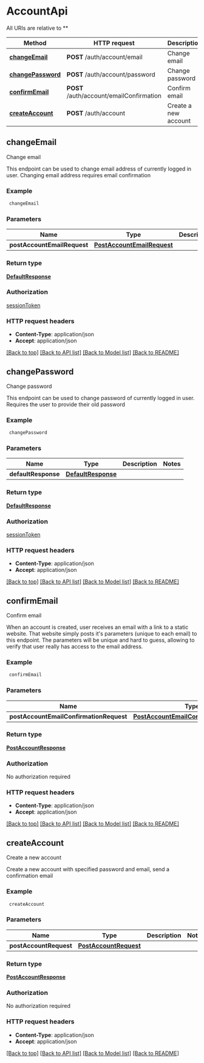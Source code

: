 # AccountApi

All URIs are relative to **

Method | HTTP request | Description
------------- | ------------- | -------------
[**changeEmail**](AccountApi.md#changeEmail) | **POST** /auth/account/email | Change email
[**changePassword**](AccountApi.md#changePassword) | **POST** /auth/account/password | Change password
[**confirmEmail**](AccountApi.md#confirmEmail) | **POST** /auth/account/emailConfirmation | Confirm email
[**createAccount**](AccountApi.md#createAccount) | **POST** /auth/account | Create a new account



## changeEmail

Change email

This endpoint can be used to change email address of currently logged in user. Changing email address requires email confirmation

### Example

```bash
 changeEmail
```

### Parameters


Name | Type | Description  | Notes
------------- | ------------- | ------------- | -------------
 **postAccountEmailRequest** | [**PostAccountEmailRequest**](PostAccountEmailRequest.md) |  |

### Return type

[**DefaultResponse**](DefaultResponse.md)

### Authorization

[sessionToken](../README.md#sessionToken)

### HTTP request headers

- **Content-Type**: application/json
- **Accept**: application/json

[[Back to top]](#) [[Back to API list]](../README.md#documentation-for-api-endpoints) [[Back to Model list]](../README.md#documentation-for-models) [[Back to README]](../README.md)


## changePassword

Change password

This endpoint can be used to change password of currently logged in user. Requires the user to provide their old password

### Example

```bash
 changePassword
```

### Parameters


Name | Type | Description  | Notes
------------- | ------------- | ------------- | -------------
 **defaultResponse** | [**DefaultResponse**](DefaultResponse.md) |  |

### Return type

[**DefaultResponse**](DefaultResponse.md)

### Authorization

[sessionToken](../README.md#sessionToken)

### HTTP request headers

- **Content-Type**: application/json
- **Accept**: application/json

[[Back to top]](#) [[Back to API list]](../README.md#documentation-for-api-endpoints) [[Back to Model list]](../README.md#documentation-for-models) [[Back to README]](../README.md)


## confirmEmail

Confirm email

When an account is created, user receives an email with a link to a static website. That website simply posts it's parameters (unique to each email) to this endpoint. The parameters will be unique and hard to guess, allowing to verify that user really has access to the email address.

### Example

```bash
 confirmEmail
```

### Parameters


Name | Type | Description  | Notes
------------- | ------------- | ------------- | -------------
 **postAccountEmailConfirmationRequest** | [**PostAccountEmailConfirmationRequest**](PostAccountEmailConfirmationRequest.md) |  |

### Return type

[**PostAccountResponse**](PostAccountResponse.md)

### Authorization

No authorization required

### HTTP request headers

- **Content-Type**: application/json
- **Accept**: application/json

[[Back to top]](#) [[Back to API list]](../README.md#documentation-for-api-endpoints) [[Back to Model list]](../README.md#documentation-for-models) [[Back to README]](../README.md)


## createAccount

Create a new account

Create a new account with specified password and email, send a confirmation email

### Example

```bash
 createAccount
```

### Parameters


Name | Type | Description  | Notes
------------- | ------------- | ------------- | -------------
 **postAccountRequest** | [**PostAccountRequest**](PostAccountRequest.md) |  |

### Return type

[**PostAccountResponse**](PostAccountResponse.md)

### Authorization

No authorization required

### HTTP request headers

- **Content-Type**: application/json
- **Accept**: application/json

[[Back to top]](#) [[Back to API list]](../README.md#documentation-for-api-endpoints) [[Back to Model list]](../README.md#documentation-for-models) [[Back to README]](../README.md)

